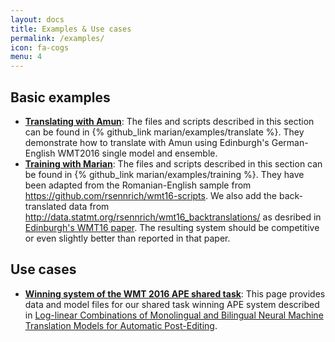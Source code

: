 ```yaml
---
layout: docs
title: Examples & Use cases
permalink: /examples/
icon: fa-cogs
menu: 4
---
```


## Basic examples

* **[Translating with Amun](/examples/translating/)**:
The files and scripts described in this section can be found in {% github_link
marian/examples/translate %}. They demonstrate how to translate with Amun using
Edinburgh's German-English WMT2016 single model and ensemble.
* **[Training with Marian](/examples/training/)**: The files
and scripts described in this section can be found in
{% github_link marian/examples/training %}. They have been adapted from the
Romanian-English sample from <https://github.com/rsennrich/wmt16-scripts>.
We also add the back-translated data from <http://data.statmt.org/rsennrich/wmt16_backtranslations/>
as desribed in [Edinburgh's WMT16 paper](http://www.aclweb.org/anthology/W16-2323).
The resulting system should be competitive or even slightly better than
reported in that paper.

## Use cases

* **[Winning system of the WMT 2016 APE shared task](/examples/postedit/)**:
This page provides data and model files for our shared task winning APE system
described in [Log-linear Combinations of Monolingual and Bilingual Neural
Machine Translation Models for Automatic
Post-Editing](http://www.aclweb.org/anthology/W16-2378).
